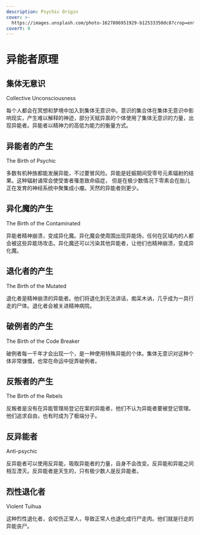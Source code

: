```yaml
---
description: Psychic Origin
cover: >-
  https://images.unsplash.com/photo-1627806951929-b12533350dc8?crop=entropy&cs=srgb&fm=jpg&ixid=MnwxOTcwMjR8MHwxfHNlYXJjaHw4fHxwc3ljaGljfGVufDB8fHx8MTY0OTUwODM5MA&ixlib=rb-1.2.1&q=85
coverY: 0
---
```


# 异能者原理

## 集体无意识&#x20;

Collective Unconsciousness

每个人都会在冥想和梦境中加入到集体无意识中。意识的集合体在集体无意识中影响现实，产生难以解释的神迹，部分天赋异禀的个体使用了集体无意识的力量，出现异能者。异能者以精神力的高低为能力的衡量方式。

## 异能者的产生&#x20;

The Birth of Psychic

多数有机种族都能发展异能，不过要冒风险。异能是妊娠期间受零号元素辐射的结果。这种辐射诵常会使受害者罹患致命癌症， 但是在极少数情况下零素会在胎儿正在发育的神经系统中聚集成小瘤。天然的异能者则更少。

## 异化魔的产生&#x20;

The Birth of the Contaminated

异能者精神崩溃，变成异化魔。异化魔会使周围出现异能场，任何在区域内的人都会被这些异能场攻击。异化魔还可以污染其他异能者，让他们也精神崩溃，变成异化魔。

## 退化者的产生&#x20;

The Birth of the Mutated

退化者是精神崩溃的异能者。他们将退化到无法讲话，痴呆木讷，几乎成为一具行走的尸体。退化者会被关进精神病院。

## 破例者的产生

The Birth of the Code Breaker

破例者每一千年才会出现一个，是一种使用特殊异能的个体。集体无意识对这种个体非常慷慨，也常在命运中捉弄破例者。

## 反叛者的产生&#x20;

The Birth of the Rebels

反叛者是没有在异能管理局登记在案的异能者，他们不认为异能者要被登记管理。他们追求自由，也有时成为了极端分子。

## 反异能者&#x20;

Anti-psychic

反异能者可以使用反异能，吸取异能者的力量，自身不会改变。反异能和异能之间相互湮灭。反异能者是天生的，只有极少数人是反异能者。

## 烈性退化者&#x20;

Violent Tuihua

这种烈性退化者，会咬伤正常人，导致正常人也退化成行尸走肉。他们就是行走的异能丧尸。
